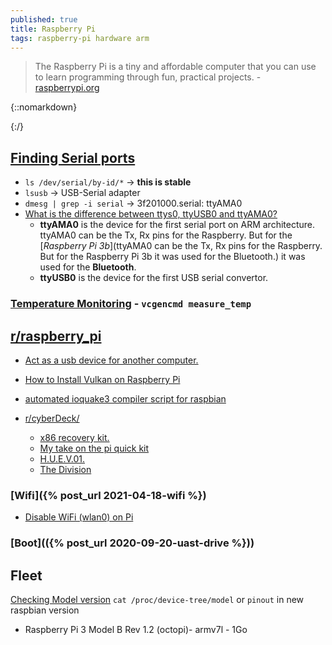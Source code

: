 ```yaml
---
published: true
title: Raspberry Pi
tags: raspberry-pi hardware arm
---
```

> The Raspberry Pi is a tiny and affordable computer that you can use to learn programming through fun, practical projects. - [raspberrypi.org](https://www.raspberrypi.org)

{::nomarkdown}
<link rel="shortcut icon" href="https://www.raspberrypi.org/app/themes/mind-control/images/favicon.png" type="image/png" />
{:/}

## [Finding Serial ports](https://www.klipper3d.org/FAQ.html#wheres-my-serial-port)
- `ls /dev/serial/by-id/*` -> **this is stable**
- `lsusb` -> USB-Serial adapter
- `dmesg | grep -i serial` -> 3f201000.serial: ttyAMA0
- [What is the difference between ttys0, ttyUSB0 and ttyAMA0?](https://unix.stackexchange.com/questions/307390/what-is-the-difference-between-ttys0-ttyusb0-and-ttyama0-in-linux)
	- **ttyAMA0** is the device for the first serial port on ARM architecture. ttyAMA0 can be the Tx, Rx pins for the Raspberry. But for the [*Raspberry Pi 3b*](ttyAMA0 can be the Tx, Rx pins for the Raspberry. But for the Raspberry Pi 3b it was used for the Bluetooth.) it was used for the **Bluetooth**.
    - **ttyUSB0** is the device for the first USB serial convertor.

### [Temperature Monitoring](https://www.raspberrypi-spy.co.uk/2020/11/raspberry-pi-temperature-monitoring/) - `vcgencmd measure_temp`

## [r/raspberry_pi](https://www.reddit.com/r/raspberry_pi/)
- [Act as a usb device for another computer.](https://www.reddit.com/r/raspberry_pi/comments/jir0u8/i_just_realized_the_raspberry_pi_4_can_do/)
- [How to Install Vulkan on Raspberry Pi](https://www.reddit.com/r/raspberry_pi/comments/ji9a47/how_to_install_vulkan_on_raspberry_pi/)
- [automated ioquake3 compiler script for raspbian](https://www.reddit.com/r/raspberry_pi/comments/ji20ns/automated_ioquake3_compiler_script_for_raspbian/)
    
- [r/cyberDeck/](https://www.reddit.com/r/cyberDeck/)
	- [x86 recovery kit.](https://www.reddit.com/r/cyberDeck/comments/jciwh2/work_in_progress_my_x86_recovery_kit_i_call_it/)
    - [My take on the pi quick kit](https://www.reddit.com/r/cyberDeck/comments/jihgz1/my_take_on_the_pi_quick_kit/)
    - [H.U.E.V.01.](https://www.reddit.com/r/cyberDeck/comments/je103e/based_off_back7co_design_i_present_huev01/)
    - [The Division](https://www.reddit.com/r/cyberDeck/comments/ivsw32/the_division_shd_cyberdeck_part_3_component/)

### [Wifi]({% post_url 2021-04-18-wifi %})
- [Disable WiFi (wlan0) on Pi](https://raspberrypi.stackexchange.com/questions/43720/disable-wifi-wlan0-on-pi-3)

### [Boot](({% post_url 2020-09-20-uast-drive %}))

## Fleet
[Checking Model version](https://www.raspberrypi-spy.co.uk/2012/09/checking-your-raspberry-pi-board-version/) `cat /proc/device-tree/model` 
or `pinout` in new raspbian version
- Raspberry Pi 3 Model B Rev 1.2 (octopi)- armv7l - 1Go
